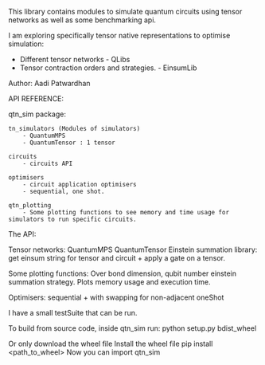 This library contains modules to simulate quantum circuits using tensor networks as well as some benchmarking api.

I am exploring specifically tensor native representations to optimise simulation:

- Different tensor networks - QLibs
- Tensor contraction orders and strategies. - EinsumLib

Author: Aadi Patwardhan


API REFERENCE:

qtn_sim package:

    tn_simulators (Modules of simulators)
        - QuantumMPS
        - QuantumTensor : 1 tensor

    circuits
        - circuits API

    optimisers
        - circuit application optimisers
        - sequential, one shot. 

    qtn_plotting
        - Some plotting functions to see memory and time usage for simulators to run specific circuits. 



The API:

Tensor networks:
    QuantumMPS
    QuantumTensor
Einstein summation library:
    get einsum string for tensor and circuit + apply a gate on a tensor.

Some plotting functions:
    Over bond dimension, qubit number einstein summation strategy.
    Plots memory usage and execution time.

Optimisers: 
    sequential + with swapping for non-adjacent
    oneShot
    

I have a small testSuite that can be run.



To build from source code, inside qtn_sim run: python setup.py bdist_wheel

Or only download the wheel file
Install the wheel file pip install <path_to_wheel>
Now you can import qtn_sim